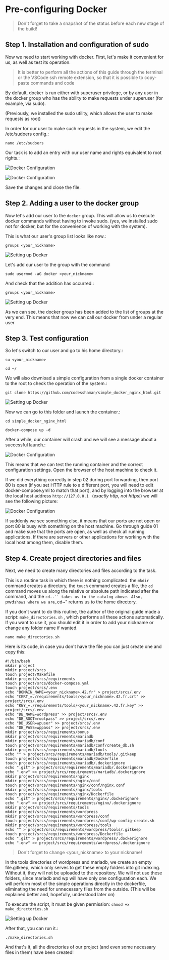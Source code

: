 # Pre-configuring Docker

> Don't forget to take a snapshot of the status before each new stage of the build!

## Step 1. Installation and configuration of sudo

Now we need to start working with docker. First, let's make it convenient for us, as well as test its operation.

> It is better to perform all the actions of this guide through the terminal or the VSCode ssh remote extension, so that it is possible to copy-paste commands and code

By default, docker is run either with superuser privilege, or by any user in the docker group who has the ability to make requests under superuser (for example, via sudo). 

(Previously, we installed the sudo utility, which allows the user to make requests as root)

In order for our user to make such requests in the system, we edit the /etc/sudoers config.:

```nano /etc/sudoers```

Our task is to add an entry with our user name and rights equivalent to root rights.:

![Docker Configuration](media/setting_docker/step_5.png)

![Docker Configuration](media/setting_docker/step_6.png)

Save the changes and close the file.

## Step 2. Adding a user to the docker group

Now let's add our user to the ``docker`` group. This will allow us to execute docker commands without having to invoke sudo. (yes, we installed sudo not for docker, but for the convenience of working with the system).

This is what our user's group list looks like now.:

 ```groups <your_nickname>```

![Setting up Docker](media/setting_docker/step_0.png)

Let's add our user to the group with the command 

```sudo usermod -aG docker <your_nickname>```

And check that the addition has occurred.:

```groups <your_nickname>```

![Setting up Docker](media/setting_docker/step_1.png)

As we can see, the docker group has been added to the list of groups at the very end. This means that now we can call our docker from under a regular user

## Step 3. Test configuration

So let's switch to our user and go to his home directory.:

```su <your_nickname>```

```cd ~/```

We will also download a simple configuration from a single docker container to the root to check the operation of the system.:

```git clone https://github.com/codesshaman/simple_docker_nginx_html.git```

![Setting up Docker](media/setting_docker/step_2.png)

Now we can go to this folder and launch the container.:

```cd simple_docker_nginx_html```

```docker-compose up -d```

After a while, our container will crash and we will see a message about a successful launch.:

![Docker Configuration](media/setting_docker/step_3.png)

This means that we can test the running container and the correct configuration settings. Open the browser of the host machine to check it.

If we did everything correctly in step 02 during port forwarding, then port 80 is open (if you set HTTP rule to a different port, you will need to edit docker-compose.yml to match that port), and by logging into the browser at the local host address ``http://127.0.0.1 `` (*exactly http, not https!*) we will see the following picture:

![Docker Configuration](media/setting_docker/step_4.png)

If suddenly we see something else, it means that our ports are not open or port 80 is busy with something on the host machine. Go through guide 01 and make sure that the ports are open, as well as check all running applications. If there are servers or other applications for working with the local host among them, disable them.

## Step 4. Create project directories and files

Next, we need to create many directories and files according to the task.

This is a routine task in which there is nothing complicated: the `mkdir` command creates a directory, the `touch` command creates a file, the `cd` command moves us along the relative or absolute path indicated after the command, and the `cd..`` takes us to the catalog above. Also, `pwd` shows where we are, `cd~" returns us to the home directory.

If you don't want to do this routine, the author of the original guide made a script: ``make_directories.sh`` , which performs all these actions automatically. If you want to use it, you should edit it in order to add your nickname or change any folder name if wanted.

``nano make_directories.sh``

Here is its code, in case you don't have the file you can just create one and copy this:

```
#!/bin/bash
mkdir project
mkdir project/srcs
touch project/Makefile
mkdir project/srcs/requirements
touch project/srcs/docker-compose.yml
touch project/srcs/.env
echo "DOMAIN_NAME=<your_nickname>.42.fr" > project/srcs/.env
echo "CERT_=./requirements/tools/<your_nickname>.42.fr.crt" >> project/srcs/.env
echo "KEY_=./requirements/tools/<your_nickname>.42.fr.key" >> project/srcs/.env
echo "DB_NAME=wordpress" >> project/srcs/.env
echo "DB_ROOT=rootpass" >> project/srcs/.env
echo "DB_USER=wpuser" >> project/srcs/.env
echo "DB_PASS=wppass" >> project/srcs/.env
mkdir project/srcs/requirements/bonus
mkdir project/srcs/requirements/mariadb
mkdir project/srcs/requirements/mariadb/conf
touch project/srcs/requirements/mariadb/conf/create_db.sh
mkdir project/srcs/requirements/mariadb/tools
echo "" > project/srcs/requirements/mariadb/tools/.gitkeep
touch project/srcs/requirements/mariadb/Dockerfile
touch project/srcs/requirements/mariadb/.dockerignore
echo ".git" > project/srcs/requirements/mariadb/.dockerignore
echo ".env" >> project/srcs/requirements/mariadb/.dockerignore
mkdir project/srcs/requirements/nginx
mkdir project/srcs/requirements/nginx/conf
touch project/srcs/requirements/nginx/conf/nginx.conf
mkdir project/srcs/requirements/nginx/tools
touch project/srcs/requirements/nginx/Dockerfile
echo ".git" > project/srcs/requirements/nginx/.dockerignore
echo ".env" >> project/srcs/requirements/nginx/.dockerignore
mkdir project/srcs/requirements/tools
mkdir project/srcs/requirements/wordpress
mkdir project/srcs/requirements/wordpress/conf
touch project/srcs/requirements/wordpress/conf/wp-config-create.sh
mkdir project/srcs/requirements/wordpress/tools
echo "" > project/srcs/requirements/wordpress/tools/.gitkeep
touch project/srcs/requirements/wordpress/Dockerfile
echo ".git" > project/srcs/requirements/wordpress/.dockerignore
echo ".env" >> project/srcs/requirements/wordpress/.dockerignore
```

> Don't forget to change <your_nickname> to your nickname!

In the tools directories of wordpress and mariadb, we create an empty file.gitkeep, which only serves to get these empty folders into git indexing. Without it, they will not be uploaded to the repository. We will not use these folders, since mariadb and wp will have only one configuration each. We will perform most of the simple operations directly in the dockerfile, eliminating the need for unnecessary files from the outside. (This will be explained better and, hopefully, understood later on)

To execute the script, it must be given permission:
`chmod +x make_directories.sh `

![Setting up Docker](media/setting_docker/step_7.png)

After that, you can run it.:

``./make_directories.sh``

And that's it, all the directories of our project (and even some necessary files in them) have been created!
